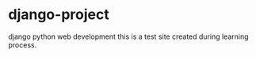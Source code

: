 # django-project
django python web development
this is a test site created during learning process.
